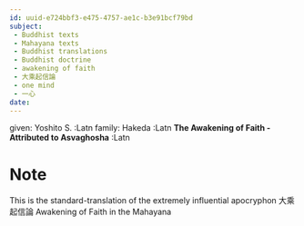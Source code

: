 ```yaml
---
id: uuid-e724bbf3-e475-4757-ae1c-b3e91bcf79bd
subject: 
 - Buddhist texts
 - Mahayana texts
 - Buddhist translations
 - Buddhist doctrine
 - awakening of faith
 - 大乘起信論
 - one mind
 - 一心
date: 
---
```


given: Yoshito S. :Latn
family: Hakeda :Latn
**The Awakening of Faith -  Attributed to Asvaghosha** :Latn
# Note
This is the standard-translation of the extremely influential apocryphon 大乘起信論 Awakening of Faith in the Mahayana
